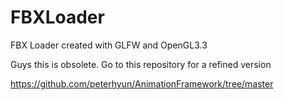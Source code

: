 # FBXLoader
FBX Loader created with GLFW and OpenGL3.3

Guys this is obsolete.
Go to this repository for a refined version

https://github.com/peterhyun/AnimationFramework/tree/master
